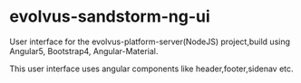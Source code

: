 # evolvus-sandstorm-ng-ui
User interface for the evolvus-platform-server(NodeJS) project,build using Angular5, Bootstrap4, Angular-Material.

This user interface uses angular components like header,footer,sidenav etc.
